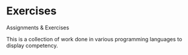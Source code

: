 # Exercises
Assignments &amp; Exercises

This is a collection of work done in various programming languages to display competency.

